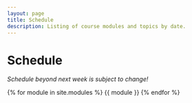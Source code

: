 ```yaml
---
layout: page
title: Schedule
description: Listing of course modules and topics by date.
---
```


# Schedule

_Schedule beyond next week is subject to change!_

{% for module in site.modules %}
{{ module }}
{% endfor %}
